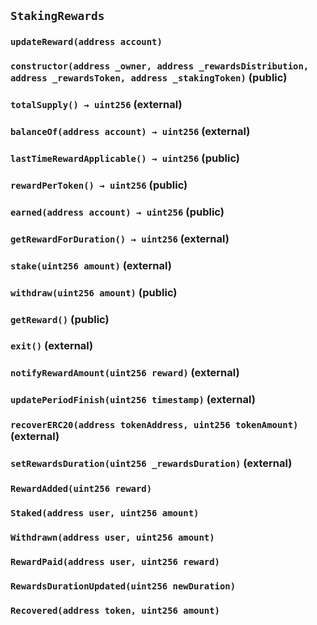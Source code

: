 ## `StakingRewards`

### `updateReward(address account)`

### `constructor(address _owner, address _rewardsDistribution, address _rewardsToken, address _stakingToken)` (public)

### `totalSupply() → uint256` (external)

### `balanceOf(address account) → uint256` (external)

### `lastTimeRewardApplicable() → uint256` (public)

### `rewardPerToken() → uint256` (public)

### `earned(address account) → uint256` (public)

### `getRewardForDuration() → uint256` (external)

### `stake(uint256 amount)` (external)

### `withdraw(uint256 amount)` (public)

### `getReward()` (public)

### `exit()` (external)

### `notifyRewardAmount(uint256 reward)` (external)

### `updatePeriodFinish(uint256 timestamp)` (external)

### `recoverERC20(address tokenAddress, uint256 tokenAmount)` (external)

### `setRewardsDuration(uint256 _rewardsDuration)` (external)

### `RewardAdded(uint256 reward)`

### `Staked(address user, uint256 amount)`

### `Withdrawn(address user, uint256 amount)`

### `RewardPaid(address user, uint256 reward)`

### `RewardsDurationUpdated(uint256 newDuration)`

### `Recovered(address token, uint256 amount)`

